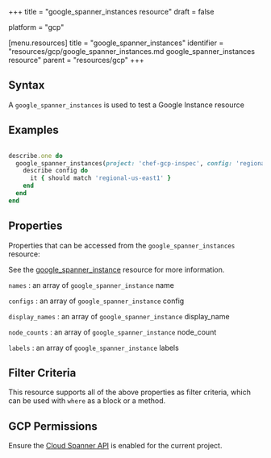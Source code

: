 +++
title = "google_spanner_instances resource"
draft = false

platform = "gcp"

[menu.resources]
    title = "google_spanner_instances"
    identifier = "resources/gcp/google_spanner_instances.md google_spanner_instances resource"
    parent = "resources/gcp"
+++

## Syntax

A `google_spanner_instances` is used to test a Google Instance resource

## Examples

```ruby

describe.one do
  google_spanner_instances(project: 'chef-gcp-inspec', config: 'regional-us-east1').configs.each do |config|
    describe config do
      it { should match 'regional-us-east1' }
    end
  end
end
```

## Properties

Properties that can be accessed from the `google_spanner_instances` resource:

See the [google_spanner_instance](/resources/google_spanner_instance/#properties) resource for more information.

`names`
: an array of `google_spanner_instance` name

`configs`
: an array of `google_spanner_instance` config

`display_names`
: an array of `google_spanner_instance` display_name

`node_counts`
: an array of `google_spanner_instance` node_count

`labels`
: an array of `google_spanner_instance` labels

## Filter Criteria

This resource supports all of the above properties as filter criteria, which can be used
with `where` as a block or a method.

## GCP Permissions

Ensure the [Cloud Spanner API](https://console.cloud.google.com/apis/library/spanner.googleapis.com/) is enabled for the current project.
